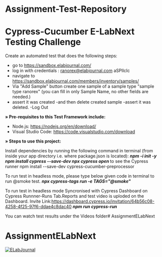 # Assignment-Test-Repository
<h1>Cypress-Cucumber E-LabNext Testing Challenge</h1>

Create an automated test that does the following steps:
- go to https://sandbox.elabjournal.com/
- log in with credentials : ranorex@elabjournal.com aSPIlcIc
- navigate to https://sandbox.elabjournal.com/members/inventory/samples/
- Via "Add Sample" button create one sample of a sample type "sample type ranorex"
(you can fill in only Sample Name, no other fields are needed.)
- assert it was created
-and then delete created sample
-assert it was deleted.
-Log Out

<B>» Pre-requisites to this Test Framework include:</B>

- Node.js: https://nodejs.org/en/download/
- Visual Studio Code: https://code.visualstudio.com/download


<B>» Steps to use this project:</B>

Install dependencies by running the following command in terminal (from inside your app directory i.e. where package.json is located): 
<I><B>npm -i init -y </I></B>
<I><B>npm install cypress --save-dev </I></B>
<I><B>npx cypress open </I></B> to see the Cypress runner
</I></B> npm install --save-dev cypress-cucumber-preprocessor </I></B> 

To run test in headless mode, please type below given code in terminal to run @smoke test.
<I><B>npx cypress-tags run -e TAGS="@smoke" </I></B>

To run test in headless mode Syncronised with  Cypress Dashboard on Cypress Runnner-Runs Tab.Reports and test video is uploded on the Dashboard.
Invite Link:https://dashboard.cypress.io/invitation/64b56c08-4258-4f25-97f6-ddae4c8dac40
<I><B>npm run cypress-run</I></B>


You can watch test results under the Videos folder# AssignmentELabNext
# AssignmentELabNext

[![ELabJournal](https://img.shields.io/endpoint?url=https://dashboard.cypress.io/badge/simple/inx5gc/main&style=flat&logo=cypress)](https://dashboard.cypress.io/projects/inx5gc/runs)